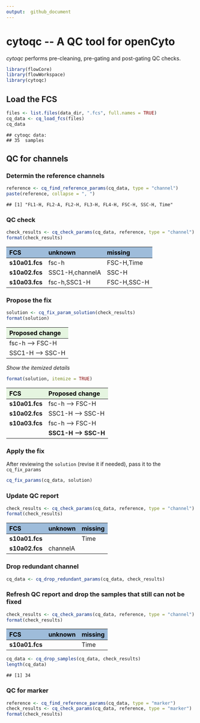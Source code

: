 ```yaml
---
output:  github_document
---
```


# cytoqc -- A QC tool for openCyto
*cytoqc* performs pre-cleaning, pre-gating and post-gating QC checks.





```r
library(flowCore)
library(flowWorkspace)
library(cytoqc)
```



## Load the FCS


```r
files <- list.files(data_dir, ".fcs", full.names = TRUE)
cq_data <- cq_load_fcs(files)
cq_data
```

```
## cytoqc data: 
## 35  samples
```


## QC for channels

### Determin the reference channels


```r
reference <- cq_find_reference_params(cq_data, type = "channel")
paste(reference, collapse = ", ")
```

```
## [1] "FL1-H, FL2-A, FL2-H, FL3-H, FL4-H, FSC-H, SSC-H, Time"
```

### QC check

```r
check_results <- cq_check_params(cq_data, reference, type = "channel")
format(check_results)
```

<table class="table table-bordered" style="width: auto !important; ">
 <thead>
  <tr>
   <th style="text-align:left;color: black !important;background-color: #9ebcda !important;"> FCS </th>
   <th style="text-align:left;color: black !important;background-color: #9ebcda !important;"> unknown </th>
   <th style="text-align:left;color: black !important;background-color: #9ebcda !important;"> missing </th>
  </tr>
 </thead>
<tbody>
  <tr>
   <td style="text-align:left;font-weight: bold;"> s10a01.fcs </td>
   <td style="text-align:left;"> fsc-h </td>
   <td style="text-align:left;"> FSC-H,Time </td>
  </tr>
  <tr>
   <td style="text-align:left;font-weight: bold;"> s10a02.fcs </td>
   <td style="text-align:left;"> SSC1-H,channelA </td>
   <td style="text-align:left;"> SSC-H </td>
  </tr>
  <tr>
   <td style="text-align:left;font-weight: bold;"> s10a03.fcs </td>
   <td style="text-align:left;"> fsc-h,SSC1-H </td>
   <td style="text-align:left;"> FSC-H,SSC-H </td>
  </tr>
</tbody>
</table>


### Propose the fix 

```r
solution <- cq_fix_param_solution(check_results) 
format(solution)
```

<table class="table table-bordered" style="width: auto !important; ">
 <thead>
  <tr>
   <th style="text-align:left;color: black !important;background-color: #e5f5e0 !important;"> Proposed change </th>
  </tr>
 </thead>
<tbody>
  <tr>
   <td style="text-align:left;"> fsc-h --&gt; FSC-H </td>
  </tr>
  <tr>
   <td style="text-align:left;"> SSC1-H --&gt; SSC-H </td>
  </tr>
</tbody>
</table>

*Show the itemized details*

```r
format(solution, itemize = TRUE)
```

<table class="table table-bordered" style="width: auto !important; ">
 <thead>
  <tr>
   <th style="text-align:left;color: black !important;background-color: #e5f5e0 !important;"> FCS </th>
   <th style="text-align:left;color: black !important;background-color: #e5f5e0 !important;"> Proposed change </th>
  </tr>
 </thead>
<tbody>
  <tr>
   <td style="text-align:left;font-weight: bold;"> s10a01.fcs </td>
   <td style="text-align:left;"> fsc-h --&gt; FSC-H </td>
  </tr>
  <tr>
   <td style="text-align:left;font-weight: bold;"> s10a02.fcs </td>
   <td style="text-align:left;"> SSC1-H --&gt; SSC-H </td>
  </tr>
  <tr>
   <td style="text-align:left;vertical-align: top !important;font-weight: bold;" rowspan="2"> s10a03.fcs </td>
   <td style="text-align:left;"> fsc-h --&gt; FSC-H </td>
  </tr>
  <tr>
   
   <td style="text-align:left;font-weight: bold;"> SSC1-H --&gt; SSC-H </td>
  </tr>
</tbody>
</table>


### Apply the fix
After reviewing the `solution` (revise it if needed), pass it to the `cq_fix_params`

```r
cq_fix_params(cq_data, solution)
```
### Update QC report

```r
check_results <- cq_check_params(cq_data, reference, type = "channel")
format(check_results)
```

<table class="table table-bordered" style="width: auto !important; ">
 <thead>
  <tr>
   <th style="text-align:left;color: black !important;background-color: #9ebcda !important;"> FCS </th>
   <th style="text-align:left;color: black !important;background-color: #9ebcda !important;"> unknown </th>
   <th style="text-align:left;color: black !important;background-color: #9ebcda !important;"> missing </th>
  </tr>
 </thead>
<tbody>
  <tr>
   <td style="text-align:left;font-weight: bold;"> s10a01.fcs </td>
   <td style="text-align:left;">  </td>
   <td style="text-align:left;"> Time </td>
  </tr>
  <tr>
   <td style="text-align:left;font-weight: bold;"> s10a02.fcs </td>
   <td style="text-align:left;"> channelA </td>
   <td style="text-align:left;">  </td>
  </tr>
</tbody>
</table>

### Drop redundant channel

```r
cq_data <- cq_drop_redundant_params(cq_data, check_results)
```
     
### Refresh QC report and drop the samples that still can not be fixed

```r
check_results <- cq_check_params(cq_data, reference, type = "channel")
format(check_results)
```

<table class="table table-bordered" style="width: auto !important; ">
 <thead>
  <tr>
   <th style="text-align:left;color: black !important;background-color: #9ebcda !important;"> FCS </th>
   <th style="text-align:left;color: black !important;background-color: #9ebcda !important;"> unknown </th>
   <th style="text-align:left;color: black !important;background-color: #9ebcda !important;"> missing </th>
  </tr>
 </thead>
<tbody>
  <tr>
   <td style="text-align:left;font-weight: bold;"> s10a01.fcs </td>
   <td style="text-align:left;">  </td>
   <td style="text-align:left;"> Time </td>
  </tr>
</tbody>
</table>

```r
cq_data <- cq_drop_samples(cq_data, check_results)
length(cq_data)
```

```
## [1] 34
```

### QC for marker

```r
reference <- cq_find_reference_params(cq_data, type = "marker")
check_results <- cq_check_params(cq_data, reference, type = "marker")
format(check_results)
```



